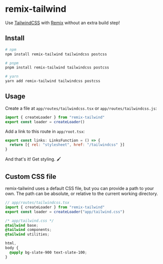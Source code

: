 # remix-tailwind

Use [TailwindCSS](https://tailwindcss.com) with [Remix](https://remix.run) without an extra build step!

## Install

```sh
# npm
npm install remix-tailwind tailwindcss postcss

# pnpm
pnpm install remix-tailwind tailwindcss postcss

# yarn
yarn add remix-tailwind tailwindcss postcss
```

## Usage

Create a file at `app/routes/tailwindcss.tsx` or `app/routes/tailwindcss.js`:

```ts
import { createLoader } from "remix-tailwind"
export const loader = createLoader()
```

Add a link to this route in `app/root.tsx`:

```js
export const links: LinksFunction = () => {
  return [{ rel: "stylesheet", href: "/tailwindcss" }]
}
```

And that's it! Get styling. 🖌

## Custom CSS file

remix-tailwind uses a default CSS file, but you can provide a path to your own. The path can be absolute, or relative to the current working directory.

```ts
// app/routes/tailwindcss.tsx
import { createLoader } from "remix-tailwind"
export const loader = createLoader("app/tailwind.css")
```

```css
/* app/tailwind.css */
@tailwind base;
@tailwind components;
@tailwind utilities;

html,
body {
  @apply bg-slate-900 text-slate-100;
}
```
